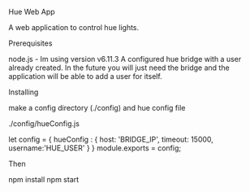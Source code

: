 

Hue Web App

A web application to control hue lights. 

Prerequisites

node.js - Im using version v6.11.3
A configured hue bridge with a user already created. In the future you will just need the bridge and the application will be able to add a user for itself.

Installing

make a config directory (./config) and hue config file 

./config/hueConfig.js

let config = {
	hueConfig : {
	  host:     'BRIDGE_IP',
	  timeout:  15000,
	  username:'HUE_USER'
	}
}
module.exports = config;

Then

npm install
npm start



